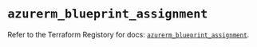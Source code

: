 # `azurerm_blueprint_assignment`

Refer to the Terraform Registory for docs: [`azurerm_blueprint_assignment`](https://registry.terraform.io/providers/hashicorp/azurerm/3.75.0/docs/resources/blueprint_assignment).
